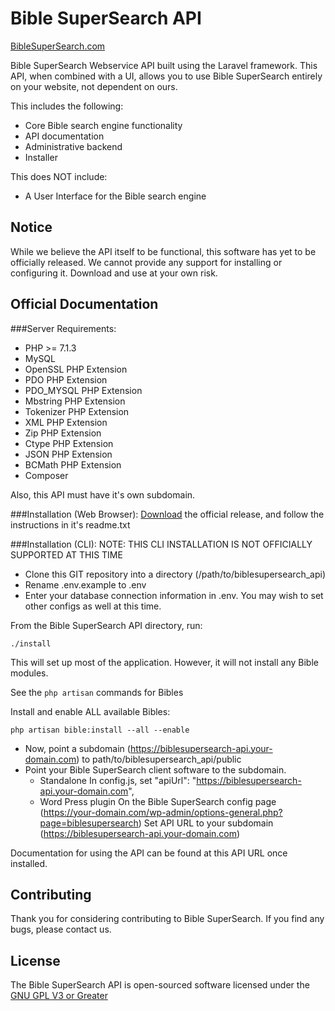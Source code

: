 # Bible SuperSearch API

[BibleSuperSearch.com](https://www.biblesupersearch.com)

Bible SuperSearch Webservice API built using the Laravel framework.
This API, when combined with a UI, allows you to use Bible SuperSearch entirely on your website, not dependent on ours.

This includes the following:
* Core Bible search engine functionality
* API documentation
* Administrative backend
* Installer

This does NOT include:
* A User Interface for the Bible search engine

## Notice
While we believe the API itself to be functional, this software has yet to be officially released.
We cannot provide any support for installing or configuring it.
Download and use at your own risk.

## Official Documentation

###Server Requirements:
* PHP >= 7.1.3
* MySQL
* OpenSSL PHP Extension
* PDO PHP Extension
* PDO_MYSQL PHP Extension
* Mbstring PHP Extension
* Tokenizer PHP Extension
* XML PHP Extension
* Zip PHP Extension
* Ctype PHP Extension
* JSON PHP Extension
* BCMath PHP Extension
* Composer

Also, this API must have it's own subdomain.

###Installation (Web Browser):
[Download](http://www.biblesupersearch.com/downloads) the official release,
and follow the instructions in it's readme.txt

###Installation (CLI):
NOTE: THIS CLI INSTALLATION IS NOT OFFICIALLY SUPPORTED AT THIS TIME

* Clone this GIT repository into a directory (/path/to/biblesupersearch_api)
* Rename .env.example to .env
* Enter your database connection information in .env.  You may wish to set other configs as well at this time.


From the Bible SuperSearch API directory, run:

```
./install
```

This will set up most of the application.
However, it will not install any Bible modules.

See the `php artisan` commands for Bibles

Install and enable ALL available Bibles:

```
php artisan bible:install --all --enable
```

* Now, point a subdomain (https://biblesupersearch-api.your-domain.com) to path/to/biblesupersearch_api/public
* Point your Bible SuperSearch client software to the subdomain.
    * Standalone
        In config.js, set "apiUrl": "https://biblesupersearch-api.your-domain.com",
    * Word Press plugin
        On the Bible SuperSearch config page (https://your-domain.com/wp-admin/options-general.php?page=biblesupersearch)
        Set API URL to your subdomain (https://biblesupersearch-api.your-domain.com)

Documentation for using the API can be found at this API URL once installed.

## Contributing

Thank you for considering contributing to Bible SuperSearch.  If you find any bugs, please contact us.

## License

The Bible SuperSearch API is open-sourced software licensed under the [GNU GPL V3 or Greater](https://opensource.org/licenses/GPL-3.0)